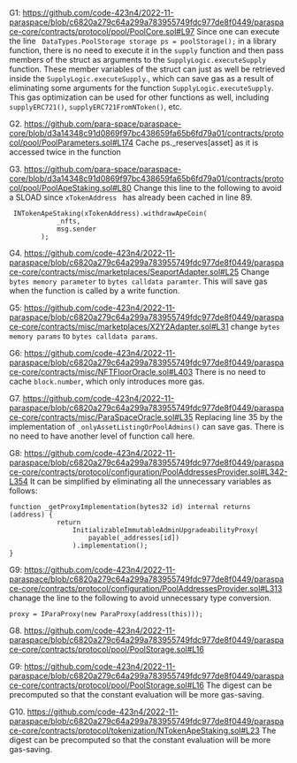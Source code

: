 G1: https://github.com/code-423n4/2022-11-paraspace/blob/c6820a279c64a299a783955749fdc977de8f0449/paraspace-core/contracts/protocol/pool/PoolCore.sol#L97
Since one can execute the line `` DataTypes.PoolStorage storage ps = poolStorage();`` in a library function, there is no need to execute it in the ``supply`` function and then pass members of the struct as arguments to the ``SupplyLogic.executeSupply`` function. These member variables of the struct can just as well be retrieved inside the ``SupplyLogic.executeSupply``., which can save gas as a result of eliminating some arguments for the function ``SupplyLogic.executeSupply``. This gas optimization can be used for other functions as well, including ``supplyERC721()``, ``supplyERC721FromNToken()``, etc. 

G2. https://github.com/para-space/paraspace-core/blob/d3a14348c91d0869f97bc438659fa65b6fd79a01/contracts/protocol/pool/PoolParameters.sol#L174
Cache ps._reserves[asset] as it is accessed twice in the function

G3. https://github.com/para-space/paraspace-core/blob/d3a14348c91d0869f97bc438659fa65b6fd79a01/contracts/protocol/pool/PoolApeStaking.sol#L80
Change this line to the following to avoid a SLOAD since ``xTokenAddress `` has already been cached in line 89.
```
 INTokenApeStaking(xTokenAddress).withdrawApeCoin(
            _nfts,
            msg.sender
        );
```

G4. https://github.com/code-423n4/2022-11-paraspace/blob/c6820a279c64a299a783955749fdc977de8f0449/paraspace-core/contracts/misc/marketplaces/SeaportAdapter.sol#L25
Change ``bytes memory parameter`` to ``bytes calldata paramter``. This will save gas when the function is called by a write function. 

G5: https://github.com/code-423n4/2022-11-paraspace/blob/c6820a279c64a299a783955749fdc977de8f0449/paraspace-core/contracts/misc/marketplaces/X2Y2Adapter.sol#L31
change ``bytes memory params`` to ``bytes calldata params``.

G6: https://github.com/code-423n4/2022-11-paraspace/blob/c6820a279c64a299a783955749fdc977de8f0449/paraspace-core/contracts/misc/NFTFloorOracle.sol#L403
There is no need to cache ``block.number``, which only introduces more gas.

G7. https://github.com/code-423n4/2022-11-paraspace/blob/c6820a279c64a299a783955749fdc977de8f0449/paraspace-core/contracts/misc/ParaSpaceOracle.sol#L35
Replacing line 35 by the implementation of ``_onlyAssetListingOrPoolAdmins()`` can save gas. There is 
no need to have another level of function call here. 

G8: https://github.com/code-423n4/2022-11-paraspace/blob/c6820a279c64a299a783955749fdc977de8f0449/paraspace-core/contracts/protocol/configuration/PoolAddressesProvider.sol#L342-L354
It can be simplified by eliminating all the unnecessary variables as follows:
```
function _getProxyImplementation(bytes32 id) internal returns (address) {
            return
                InitializableImmutableAdminUpgradeabilityProxy(
                    payable(_addresses[id])
                ).implementation();
}
```
G9: https://github.com/code-423n4/2022-11-paraspace/blob/c6820a279c64a299a783955749fdc977de8f0449/paraspace-core/contracts/protocol/configuration/PoolAddressesProvider.sol#L313
chanage the line to the following to avoid unnecessary type conversion. 
```
proxy = IParaProxy(new ParaProxy(address(this)));
```
G8. https://github.com/code-423n4/2022-11-paraspace/blob/c6820a279c64a299a783955749fdc977de8f0449/paraspace-core/contracts/protocol/pool/PoolStorage.sol#L16

G9: https://github.com/code-423n4/2022-11-paraspace/blob/c6820a279c64a299a783955749fdc977de8f0449/paraspace-core/contracts/protocol/pool/PoolStorage.sol#L16
The digest can be precomputed so that the constant evaluation will be more gas-saving. 

G10. https://github.com/code-423n4/2022-11-paraspace/blob/c6820a279c64a299a783955749fdc977de8f0449/paraspace-core/contracts/protocol/tokenization/NTokenApeStaking.sol#L23
The digest can be precomputed so that the constant evaluation will be more gas-saving. 


